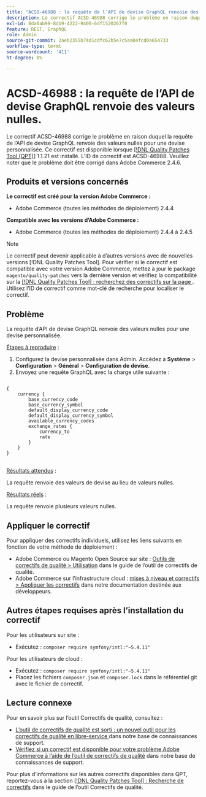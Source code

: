 ```yaml
---
title: "ACSD-46988 : la requête de l’API de devise GraphQL renvoie des valeurs nulles"
description: Le correctif ACSD-46988 corrige le problème en raison duquel la requête de l’API de devise GraphQL renvoie des valeurs nulles pour une devise personnalisée. Ce correctif est disponible lorsque l’[outil de correctifs de qualité (QPT)](/help/announcements/adobe-commerce-announcements/magento-quality-patches-released-new-tool-to-self-serve-quality-patches.md) 1.1.21 est installé. L’ID de correctif est ACSD-46988. Veuillez noter que le problème doit être corrigé dans Adobe Commerce 2.4.6.
exl-id: 8da0ab99-8db9-4222-9400-6df1520267f0
feature: REST, GraphQL
role: Admin
source-git-commit: 2aeb2355b74d1cdfc62b5e7c5aa04fcd0a654733
workflow-type: tm+mt
source-wordcount: '411'
ht-degree: 0%

---
```


# ACSD-46988 : la requête de l’API de devise GraphQL renvoie des valeurs nulles.

Le correctif ACSD-46988 corrige le problème en raison duquel la requête de l’API de devise GraphQL renvoie des valeurs nulles pour une devise personnalisée. Ce correctif est disponible lorsque [[!DNL Quality Patches Tool (QPT)]](/help/announcements/adobe-commerce-announcements/magento-quality-patches-released-new-tool-to-self-serve-quality-patches.md) 1.1.21 est installé. L’ID de correctif est ACSD-46988. Veuillez noter que le problème doit être corrigé dans Adobe Commerce 2.4.6.

## Produits et versions concernés

**Le correctif est créé pour la version Adobe Commerce :**

* Adobe Commerce (toutes les méthodes de déploiement) 2.4.4

**Compatible avec les versions d’Adobe Commerce :**

* Adobe Commerce (toutes les méthodes de déploiement) 2.4.4 à 2.4.5

>[!NOTE]
>
>Le correctif peut devenir applicable à d’autres versions avec de nouvelles versions [!DNL Quality Patches Tool]. Pour vérifier si le correctif est compatible avec votre version Adobe Commerce, mettez à jour le package `magento/quality-patches` vers la dernière version et vérifiez la compatibilité sur la [[!DNL Quality Patches Tool] : recherchez des correctifs sur la page ](https://experienceleague.adobe.com/tools/commerce-quality-patches/index.html?lang=fr). Utilisez l’ID de correctif comme mot-clé de recherche pour localiser le correctif.

## Problème

La requête d’API de devise GraphQL renvoie des valeurs nulles pour une devise personnalisée.

<u>Étapes à reproduire</u> :

1. Configurez la devise personnalisée dans Admin. Accédez à **Système** > **Configuration** > **Général** > **Configuration de devise**.
1. Envoyez une requête GraphQL avec la charge utile suivante :

<pre>
<code class="language-graphql">
&lbrace;
    currency &lbrace;
        base_currency_code
        base_currency_symbol
        default_display_currency_code
        default_display_currency_symbol
        available_currency_codes
        exchange_rates &lbrace;
            currency_to
            rate
        &rbrace;
    &rbrace;
&rbrace;
</code>
</pre>

<u>Résultats attendus</u> :

La requête renvoie des valeurs de devise au lieu de valeurs nulles.

<u>Résultats réels</u> :

La requête renvoie plusieurs valeurs nulles.

## Appliquer le correctif

Pour appliquer des correctifs individuels, utilisez les liens suivants en fonction de votre méthode de déploiement :

* Adobe Commerce ou Magento Open Source sur site : [Outils de correctifs de qualité > Utilisation](https://experienceleague.adobe.com/docs/commerce-operations/tools/quality-patches-tool/usage.html?lang=fr) dans le guide de l’outil de correctifs de qualité.
* Adobe Commerce sur l’infrastructure cloud : [mises à niveau et correctifs > Appliquer les correctifs](https://experienceleague.adobe.com/fr/docs/commerce-cloud-service/user-guide/develop/upgrade/apply-patches) dans notre documentation destinée aux développeurs.

## Autres étapes requises après l’installation du correctif

Pour les utilisateurs sur site :

* Exécutez : `composer require symfony/intl:"~5.4.11"`

Pour les utilisateurs de cloud :

* Exécutez : `composer require symfony/intl:"~5.4.11"`
* Placez les fichiers `composer.json` et `composer.lock` dans le référentiel git avec le fichier de correctif.

## Lecture connexe

Pour en savoir plus sur l’outil Correctifs de qualité, consultez :

* [ L’outil de correctifs de qualité est sorti : un nouvel outil pour les correctifs de qualité en libre-service ](/help/announcements/adobe-commerce-announcements/magento-quality-patches-released-new-tool-to-self-serve-quality-patches.md) dans notre base de connaissances de support.
* [Vérifiez si un correctif est disponible pour votre problème Adobe Commerce à l’aide de l’outil de correctifs de qualité](/help/support-tools/patches-available-in-qpt-tool/check-patch-for-magento-issue-with-magento-quality-patches.md) dans notre base de connaissances de support.

Pour plus d’informations sur les autres correctifs disponibles dans QPT, reportez-vous à la section [[!DNL Quality Patches Tool] : Recherche de correctifs](https://experienceleague.adobe.com/tools/commerce-quality-patches/index.html?lang=fr) dans le guide de l’outil Correctifs de qualité.
